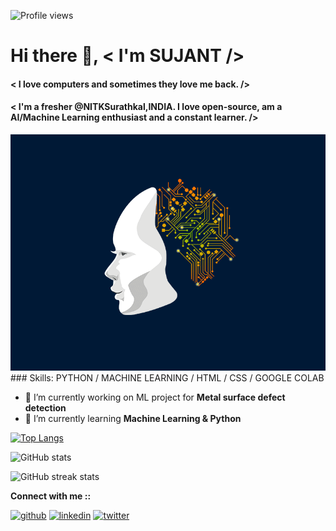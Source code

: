 ![Profile views](https://gpvc.arturio.dev/sujantkumarkv)  
# Hi there 👋, < I'm **SUJANT** />      

 

#### < I love computers and sometimes they love me back. />
#### < I'm a fresher @NITKSurathkal,INDIA. I love open-source, am a AI/Machine Learning enthusiast and a constant learner. />
<img src="https://github.com/sujantkumarkv/sujantkumarkv/blob/main/ai%20ml%20logo.gif">
### Skills: PYTHON / MACHINE LEARNING / HTML / CSS / GOOGLE COLAB

- 🔭 I’m currently working on ML project for **Metal surface defect detection** 
- 🌱 I’m currently learning **Machine Learning & Python** 


[![Top Langs](https://github-readme-stats.vercel.app/api/top-langs/?username=sujantkumarkv)](https://github.com/anuraghazra/github-readme-stats)

![GitHub stats](https://github-readme-stats.vercel.app/api?username=sujantkumarkv&show_icons=true&count_private=true)  

![GitHub streak stats](https://github-readme-streak-stats.herokuapp.com/?user=sujantkumarkv)  

**Connect with me ::**

[<img src='https://cdn.jsdelivr.net/npm/simple-icons@3.0.1/icons/github.svg' alt='github' height='40'>](https://github.com/sujantkumarkv)  [<img src='https://cdn.jsdelivr.net/npm/simple-icons@3.0.1/icons/linkedin.svg' alt='linkedin' height='40'>](https://www.linkedin.com/in/sujant-kumar-krishnvanshi-b8061a168//)  [<img src='https://cdn.jsdelivr.net/npm/simple-icons@3.0.1/icons/twitter.svg' alt='twitter' height='40'>](https://twitter.com/sujantkumarkv) 
